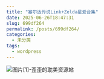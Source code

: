 ```yaml
---
title: "塞尔达传说Link+Zelda星爱合集"
date: 2025-06-26T18:47:31
slug: 699df264
permalink: /posts/699df264/
categories:
  - 未分类
tags:
  - wordpress
---
```


![图片[1]-歪歪的耽美资源站](/images/wp/699df264-60791c0a.jpg)

